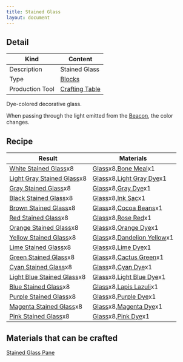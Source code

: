 ```yaml
---
title: Stained Glass
layout: document
---
```


## Detail

|Kind|Content|
|---|---|
|Description|Stained Glass|
|Type|[Blocks](Blocks)|
|Production Tool|[Crafting Table](Crafting_Table)|

Dye-colored decorative glass.

When passing through the light emitted from the [Beacon](Beacon), the color changes.

## Recipe

|Result|Materials|
|---|---|
|[White Stained Glass](Stained_Glass)x8|[Glass](Glass)x8,[Bone Meal](Bone_Meal)x1|
|[Light Gray Stained Glass](Stained_Glass)x8|[Glass](Glass)x8,[Light Gray Dye](Light_Gray_Dye)x1|
|[Gray Stained Glass](Stained_Glass)x8|[Glass](Glass)x8,[Gray Dye](Gray_Dye)x1|
|[Black Stained Glass](Stained_Glass)x8|[Glass](Glass)x8,[Ink Sac](Ink_Sac)x1|
|[Brown Stained Glass](Stained_Glass)x8|[Glass](Glass)x8,[Cocoa Beans](Cocoa_Beans)x1|
|[Red Stained Glass](Stained_Glass)x8|[Glass](Glass)x8,[Rose Red](Rose_Red)x1|
|[Orange Stained Glass](Stained_Glass)x8|[Glass](Glass)x8,[Orange Dye](Orange_Dye)x1|
|[Yellow Stained Glass](Stained_Glass)x8|[Glass](Glass)x8,[Dandelion Yellow](Dandelion_Yellow)x1|
|[Lime Stained Glass](Stained_Glass)x8|[Glass](Glass)x8,[Lime Dye](Lime_Dye)x1|
|[Green Stained Glass](Stained_Glass)x8|[Glass](Glass)x8,[Cactus Green](Cactus_Green)x1|
|[Cyan Stained Glass](Stained_Glass)x8|[Glass](Glass)x8,[Cyan Dye](Cyan_Dye)x1|
|[Light Blue Stained Glass](Stained_Glass)x8|[Glass](Glass)x8,[Light Blue Dye](Light_Blue_Dye)x1|
|[Blue Stained Glass](Stained_Glass)x8|[Glass](Glass)x8,[Lapis Lazuli](Lapis_Lazuli)x1|
|[Purple Stained Glass](Stained_Glass)x8|[Glass](Glass)x8,[Purple Dye](Purple_Dye)x1|
|[Magenta Stained Glass](Stained_Glass)x8|[Glass](Glass)x8,[Magenta Dye](Magenta_Dye)x1|
|[Pink Stained Glass](Stained_Glass)x8|[Glass](Glass)x8,[Pink Dye](Pink_Dye)x1|


## Materials that can be crafted

[Stained Glass Pane](Stained_Glass_Pane)
